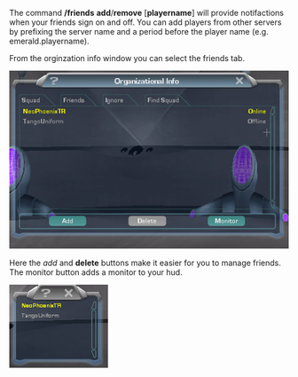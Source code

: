 The command **/friends** **add**/**remove** \[**playername**\] will provide
notifactions when your friends sign on and off. You can add players from other
servers by prefixing the server name and a period before the player name (e.g.
emerald.playername).

From the orginzation info window you can select the friends tab.

![The Window](../images/Interface.gif "The Window")

Here the _add_ and **delete** buttons make it easier for you to manage friends.
The monitor button adds a monitor to your hud.

![The hud](../images/Hud.gif "The hud")





